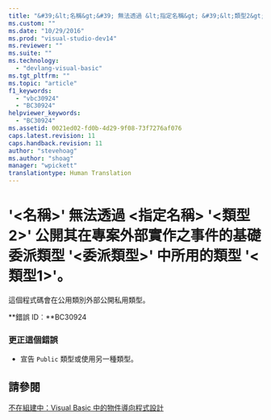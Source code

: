 ```yaml
---
title: "&#39;&lt;名稱&gt;&#39; 無法透過 &lt;指定名稱&gt; &#39;&lt;類型2&gt;&#39; 公開其在專案外部實作之事件的基礎委派類型 &#39;&lt;委派類型&gt;&#39; 中所用的類型 &#39;&lt;類型1&gt;&#39;。 | Microsoft Docs"
ms.custom: ""
ms.date: "10/29/2016"
ms.prod: "visual-studio-dev14"
ms.reviewer: ""
ms.suite: ""
ms.technology: 
  - "devlang-visual-basic"
ms.tgt_pltfrm: ""
ms.topic: "article"
f1_keywords: 
  - "vbc30924"
  - "BC30924"
helpviewer_keywords: 
  - "BC30924"
ms.assetid: 0021ed02-fd0b-4d29-9f08-73f7276af076
caps.latest.revision: 11
caps.handback.revision: 11
author: "stevehoag"
ms.author: "shoag"
manager: "wpickett"
translationtype: Human Translation
---
```

# &#39;&lt;名稱&gt;&#39; 無法透過 &lt;指定名稱&gt; &#39;&lt;類型2&gt;&#39; 公開其在專案外部實作之事件的基礎委派類型 &#39;&lt;委派類型&gt;&#39; 中所用的類型 &#39;&lt;類型1&gt;&#39;。
這個程式碼會在公用類別外部公開私用類型。  
  
 **錯誤 ID︰**BC30924  
  
### 更正這個錯誤  
  
-   宣告 `Public` 類型或使用另一種類型。  
  
## 請參閱  
 [不在組建中：Visual Basic 中的物件導向程式設計](http://msdn.microsoft.com/zh-tw/691365cf-9547-4a8f-aaca-36aaf1e8911a)